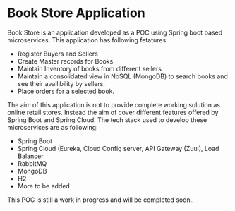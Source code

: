 # Book Store Application 

Book Store is an application developed as a POC using Spring boot based microservices. This application has following fetatures:

- Register Buyers and Sellers
- Create Master records for Books
- Maintain Inventory of books from different sellers
- Maintain a consolidated view in NoSQL (MongoDB) to search books and see their availibility by sellers.
- Place orders for a selected book.


The aim of this application is not to provide complete working solution as online retail stores. Instead the aim of cover different features offered by Spring Boot and Spring Cloud. The tech stack used to develop these microservices are as following:

- Spring Boot
- Spring Cloud (Eureka, Cloud Config server, API Gateway (Zuul), Load Balancer
- RabbitMQ
- MongoDB
- H2
- More to be added 

This POC is still a work in progress and will be completed soon..


